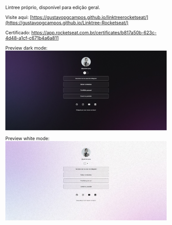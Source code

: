 Lintree próprio, disponível para edição geral.

Visite aqui: 
[https://gustavopgcampos.github.io/linktreerocketseat/](https://gustavopgcampos.github.io/Linktree-Rocketseat/)

Certificado:
https://app.rocketseat.com.br/certificates/b817a50b-623c-4d48-a1cf-c671b4a6a811

Preview dark mode: 
![Página modo preto linktree](./assets/exemplo.png)

Preview white mode: 
![Página modo branco linktree](./assets/exemplo2.png)
